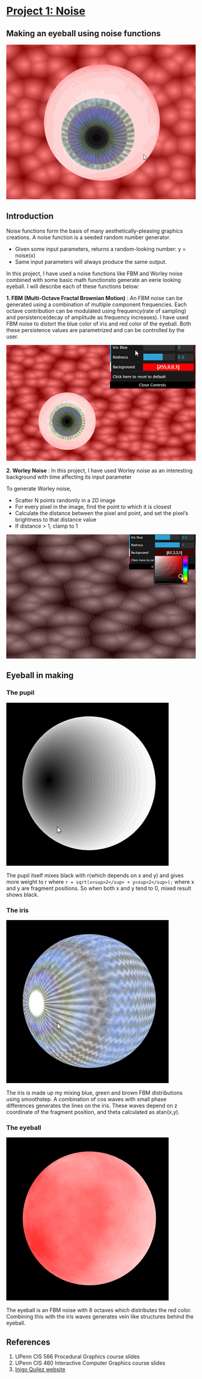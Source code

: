 # [Project 1: Noise](https://github.com/CIS-566-Fall-2022/hw01-fireball-base)
Making an eyeball using noise functions
---

![](images/Eyeball_final.gif)

## Introduction

Noise functions form the basis of many aesthetically-pleasing graphics creations. A noise function is a seeded random number generator.
- Given some input parameters, returns a random-looking number: y = noise(x)
- Same input parameters will always produce the same output.

In this project, I have used a noise functions like FBM and Worley noise combined with some basic math functionsto generate an eerie looking eyeball. I will describe each of these functions below:

**1. FBM (Multi-Octave Fractal Brownian Motion)** : An FBM noise can be generated using a combination of multiple component frequencies. Each octave contribution can be modulated using frequency(rate of sampling) and persistence(decay of amplitude as frequency increases). I have used FBM noise to distort the blue color of iris and red color of the eyeball. Both these persistence values are parametrized and can be controlled by the user.

![](images/parameters.gif)

**2. Worley Noise** : In this project, I have used Worley noise as an interesting background with time affecting its input parameter

To generate Worley noise,
- Scatter N points randomly in a 2D image
- For every pixel in the image, find the point to which it is closest
- Calculate the distance between the pixel and point, and set the pixel’s brightness to that distance value
- If distance > 1, clamp to 1


![](images/worley.gif)

## Eyeball in making

### The pupil

![](images/pupil.gif)

The pupil itself mixes black with r(which depends on x and y) and gives more weight to r where ```r = sqrt(x<sup>2</sup> + y<sup>2</sup>);``` where x and y are fragment positions. So when both x and y tend to 0, mixed result shows black.

### The iris

![](images/iris.gif)

The iris is made up my mixing blue, green and brown FBM distributions using smoothstep. A combination of cos waves with small phase differences generates the lines on the iris. These waves depend on z coordinate of the fragment position, and theta calculated as atan(x,y).

### The eyeball

![](images/eyeball.gif)

The eyeball is an FBM noise with 8 octaves which distributes the red color. Combining this with the iris waves generates vein like structures behind the eyeball.


## References

1. UPenn CIS 566 Procedural Graphics course slides
2. UPenn CIS 460 Interactive Computer Graphics course slides
3. [Inigo Quilez website](https://iquilezles.org/)